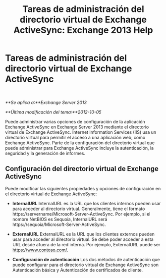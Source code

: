 ﻿---
title: 'Tareas de administración del directorio virtual de Exchange ActiveSync: Exchange 2013 Help'
TOCTitle: Tareas de administración del directorio virtual de Exchange ActiveSync
ms:assetid: f0b339b7-e184-4392-a133-20523183459d
ms:mtpsurl: https://technet.microsoft.com/es-es/library/Bb125170(v=EXCHG.150)
ms:contentKeyID: 49896006
ms.date: 05/22/2018
mtps_version: v=EXCHG.150
ms.translationtype: MT
---

# Tareas de administración del directorio virtual de Exchange ActiveSync

 

_**Se aplica a:**Exchange Server 2013_

_**Última modificación del tema:**2012-10-05_

Puede administrar varias opciones de configuración de la aplicación Exchange ActiveSync en Exchange Server 2013 mediante el directorio virtual de Exchange ActiveSync. Internet Information Services (IIS) usa un directorio virtual para permitir el acceso a una aplicación web, como Exchange ActiveSync. Parte de la configuración del directorio virtual que puede administrar para Exchange ActiveSync incluye la autenticación, la seguridad y la generación de informes.

## Configuración del directorio virtual de Exchange ActiveSync

Puede modificar las siguientes propiedades y opciones de configuración en el directorio virtual de Exchange ActiveSync:

  - **InternalURL** InternalURL es la URL que los clientes internos pueden usar para acceder al directorio virtual. Generalmente, tiene el formato https://servername/Microsoft-Server-ActiveSync. Por ejemplo, si el nombre NetBIOS es Sequoia, InternalURL será https://sequoia/Microsoft-Server-ActiveSync.

  - **ExternalURL** ExternalURL es la URL que los clientes externos pueden usar para acceder al directorio virtual. Se debe poder acceder a esta URL desde afuera de la red interna. Por ejemplo, ExternalURL puede ser https://www.contoso.com/.

  - **Configuración de autenticación** Los dos métodos de autenticación que puede configurar para el directorio virtual de Exchange ActiveSync son Autenticación básica y Autenticación de certificados de cliente.

